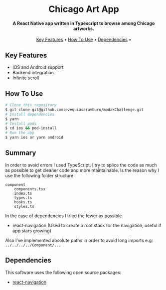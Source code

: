 <h1 align="center">
  Chicago Art App
</h1>

<h4 align="center">A React Native app written in Typescript to browse among Chicago artworks.</h4>

<p align="center">
  <a href="#key-features">Key Features</a> •
  <a href="#how-to-use">How To Use</a> •
  <a href="#dependencies">Dependencies</a> •
</p>

## Key Features

* IOS and Android support
* Backend integration
* Infinite scroll

## How To Use

```bash
# Clone this repository
$ git clone git@github.com:ezequiasaramburu/modakChallenge.git
# Install dependencies
$ yarn
# Install pods
$ cd ios && pod-install
# Run the app
$ yarn ios or yarn android
```

## Summary

In order to avoid errors I used TypeScript. I try to splice the code as much as possible to get cleaner code and more maintainable. Is the reason why I use the following folder structure
```
component
    components.tsx
    index.ts
    types.ts
    hooks.ts
    styles.ts
```
In the case of dependencies I tried the fewer as possible.
* react-navigation (Used to create a root stack for the navigation, useful if app stars growing)

Also I've implemented absolute paths in order to avoid long imports e.g: `../../../../Component/...` 


## Dependencies

This software uses the following open source packages:

- [react-navigation](https://reactnavigation.org/)

